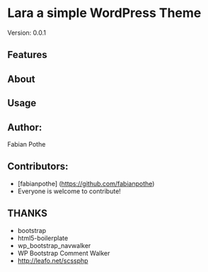 # Lara a simple WordPress Theme

Version: 0.0.1

## Features

## About

## Usage

## Author:
Fabian Pothe

## Contributors:
- [fabianpothe] (https://github.com/fabianpothe)
- Everyone is welcome to contribute!

## THANKS
- bootstrap
- html5-boilerplate
- wp_bootstrap_navwalker
- WP Bootstrap Comment Walker
- http://leafo.net/scssphp
